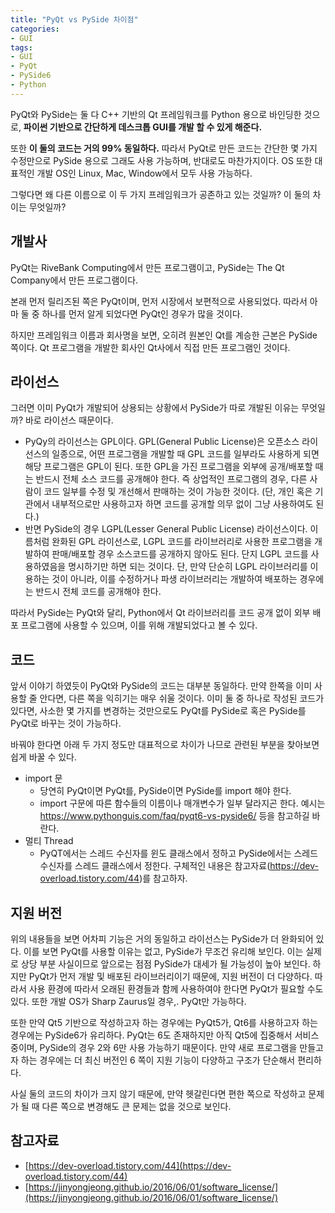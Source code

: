 ```yaml
---
title: "PyQt vs PySide 차이점"
categories:
- GUI
tags:
- GUI
- PyQt
- PySide6
- Python
---
```


PyQt와 PySide는 둘 다 C++ 기반의 Qt 프레임워크를 Python 용으로 바인딩한 것으로, **파이썬 기반으로 간단하게 데스크톱 GUI를 개발 할 수 있게 해준다.**

또한 **이 둘의 코드는 거의 99% 동일하다.** 따라서 PyQt로 만든 코드는 간단한 몇 가지 수정만으로 PySide 용으로 그래도 사용 가능하며, 반대로도 마찬가지이다. OS 또한 대표적인 개발 OS인 Linux, Mac, Window에서 모두 사용 가능하다.

그렇다면 왜 다른 이름으로 이 두 가지 프레임워크가 공존하고 있는 것일까? 이 둘의 차이는 무엇일까?

## 개발사

PyQt는 RiveBank Computing에서 만든 프로그램이고, PySide는 The Qt Company에서 만든 프로그램이다.

본래 먼저 릴리즈된 쪽은 PyQt이며, 먼저 시장에서 보편적으로 사용되었다. 따라서 아마 둘 중 하나를 먼저 알게 되었다면 PyQt인 경우가 많을 것이다.

하지만 프레임워크 이름과 회사명을 보면, 오히려 원본인 Qt를 계승한 근본은 PySide 쪽이다. Qt 프로그램을 개발한 회사인 Qt사에서 직접 만든 프로그램인 것이다.

## 라이선스

그러면 이미 PyQt가 개발되어 상용되는 상황에서 PySide가 따로 개발된 이유는 무엇일까? 바로 라이선스 때문이다. 

- PyQy의 라이선스는 GPL이다. GPL(General Public License)은 오픈소스 라이선스의 일종으로, 어떤 프로그램을 개발할 때 GPL 코드를 일부라도 사용하게 되면 해당 프로그램은 GPL이 된다. 또한 GPL을 가진 프로그램을 외부에 공개/배포할 때는 반드시 전체 소스 코드를 공개해야 한다. 즉 상업적인 프로그램의 경우, 다른 사람이 코드 일부를 수정 및 개선해서 판매하는 것이 가능한 것이다. (단, 개인 혹은 기관에서 내부적으로만 사용하고자 하면 코드를 공개할 의무 없이 그냥 사용하여도 된다.)
- 반면 PySide의 경우 LGPL(Lesser General Public License) 라이선스이다. 이름처럼 완화된 GPL 라이선스로, LGPL 코드를 라이브러리로 사용한 프로그램을 개발하여 판매/배포할 경우 소스코드를 공개하지 않아도 된다. 단지 LGPL 코드를 사용하였음을 명시하기만 하면 되는 것이다. 단, 만약 단순히 LGPL 라이브러리를 이용하는 것이 아니라, 이를 수정하거나 파생 라이브러리는 개발하여 배포하는 경우에는 반드시 전체 코드를 공개해야 한다.

따라서 PySide는 PyQt와 달리, Python에서 Qt 라이브러리를 코드 공개 없이 외부 배포 프로그램에 사용할 수 있으며, 이를 위해 개발되었다고 볼 수 있다.

## 코드

앞서 이야기 하였듯이 PyQt와 PySide의 코드는 대부분 동일하다. 만약 한쪽을 이미 사용할 줄 안다면, 다른 쪽을 익히기는 매우 쉬울 것이다. 이미 둘 중 하나로 작성된 코드가 있다면, 사소한 몇 가지를 변경하는 것만으로도 PyQt를 PySide로 혹은 PySide를 PyQt로 바꾸는 것이 가능하다.

바꿔야 한다면 아래 두 가지 정도만 대표적으로 차이가 나므로 관련된 부분을 찾아보면 쉽게 바꿀 수 있다.

- import 문
    - 당연히 PyQt이면 PyQt를, PySide이면 PySide를 import 해야 한다.
    - import 구문에 따른 함수들의 이름이나 매개변수가 일부 달라지곤 한다. 예시는 https://www.pythonguis.com/faq/pyqt6-vs-pyside6/ 등을 참고하길 바란다.
- 멀티 Thread
    - PyQT에서는 스레드 수신자를 윈도 클래스에서 정하고 PySide에서는 스레드 수신자를 스레드 클래스에서 정한다. 구체적인 내용은 참고자료(https://dev-overload.tistory.com/44)를 참고하자.

## 지원 버전

위의 내용들을 보면 어차피 기능은 거의 동일하고 라이선스는 PySide가 더 완화되어 있다. 이를 보면 PyQt를 사용할 이유는 없고, PySide가 무조건 유리해 보인다. 이는 실제로 상당 부분 사실이므로 앞으로는 점점 PySide가 대세가 될 가능성이 높아 보인다. 하지만 PyQt가 먼저 개발 및 배포된 라이브러리이기 때문에, 지원 버전이 더 다양하다. 따라서 사용 환경에 따라서 오래된 환경들과 함께 사용하여야 한다면 PyQt가 필요할 수도 있다. 또한 개발 OS가 Sharp Zaurus일 경우,. PyQt만 가능하다.

또한 만약 Qt5 기반으로 작성하고자 하는 경우에는 PyQt5가, Qt6를 사용하고자 하는 경우에는 PySide6가 유리하다. PyQt는 6도 존재하지만 아직 Qt5에 집중해서 서비스 중이며, PySide의 경우 2와 6만 사용 가능하기 때문이다. 만약 새로 프로그램을 만들고자 하는 경우에는 더 최신 버전인 6 쪽이 지원 기능이 다양하고 구조가 단순해서 편리하다.

사실 둘의 코드의 차이가 크지 않기 때문에, 만약 헷갈린다면 편한 쪽으로 작성하고 문제가 될 때 다른 쪽으로 변경해도 큰 문제는 없을 것으로 보인다.

 

## 참고자료

- [https://dev-overload.tistory.com/44](https://dev-overload.tistory.com/44)
- [https://jinyongjeong.github.io/2016/06/01/software_license/](https://jinyongjeong.github.io/2016/06/01/software_license/)